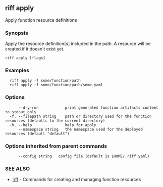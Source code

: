 ## riff apply

Apply function resource definitions

### Synopsis


Apply the resource definition[s] included in the path. A resource will be created if it doesn't exist yet.

```
riff apply [flags]
```

### Examples

```
  riff apply -f some/function/path
  riff apply -f some/function/path/some.yaml
```

### Options

```
      --dry-run            print generated function artifacts content to stdout only
  -f, --filepath string    path or directory used for the function resources (defaults to the current directory)
  -h, --help               help for apply
      --namespace string   the namespace used for the deployed resources (default "default")
```

### Options inherited from parent commands

```
      --config string   config file (default is $HOME/.riff.yaml)
```

### SEE ALSO
* [riff](riff.md)	 - Commands for creating and managing function resources

